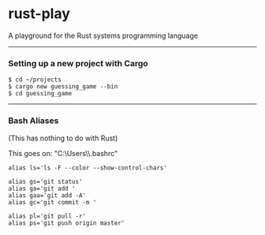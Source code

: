# rust-play

A playground for the Rust systems programming language

----

### Setting up a new project with Cargo

```shell
$ cd ~/projects
$ cargo new guessing_game --bin
$ cd guessing_game
```

----

### Bash Aliases

(This has nothing to do with Rust)

This goes on: "C:\Users\\<user>\\.bashrc"

```shell
alias ls='ls -F --color --show-control-chars'

alias gs='git status'
alias ga='git add '
alias gaa='git add -A'
alias gc='git commit -m '

alias pl='git pull -r'
alias ps='git push origin master'
```